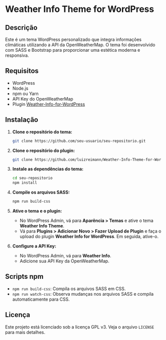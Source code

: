 
# Weather Info Theme for WordPress

## Descrição
Este é um tema WordPress personalizado que integra informações climáticas utilizando a API da OpenWeatherMap. O tema foi desenvolvido com SASS e Bootstrap para proporcionar uma estética moderna e responsiva.

## Requisitos
- WordPress
- Node.js
- npm ou Yarn
- API Key do OpenWeatherMap
- Plugin [Weather-Info-for-WordPress](https://github.com/luizreimann/Weather-Info-for-WordPress)

## Instalação

1. **Clone o repositório do tema:**
   ```bash
   git clone https://github.com/seu-usuario/seu-repositorio.git
   ```

2. **Clone o repositório do plugin:**
   ```bash
   git clone https://github.com/luizreimann/Weather-Info-Theme-for-WordPress.git
   ```

3. **Instale as dependências do tema:**
   ```bash
   cd seu-repositorio
   npm install
   ```

4. **Compile os arquivos SASS:**
   ```bash
   npm run build-css
   ```

5. **Ative o tema e o plugin:**
   - No WordPress Admin, vá para **Aparência > Temas** e ative o tema **Weather Info Theme**.
   - Vá para **Plugins > Adicionar Novo > Fazer Upload de Plugin** e faça o upload do plugin **Weather Info for WordPress**. Em seguida, ative-o.

6. **Configure a API Key:**
   - No WordPress Admin, vá para **Weather Info**.
   - Adicione sua API Key da OpenWeatherMap.

## Scripts npm

- `npm run build-css`: Compila os arquivos SASS em CSS.
- `npm run watch-css`: Observa mudanças nos arquivos SASS e compila automaticamente para CSS.

## Licença
Este projeto está licenciado sob a licença GPL v3. Veja o arquivo `LICENSE` para mais detalhes.
